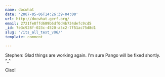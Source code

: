 ```yaml
---
name: docwhat
date: '2007-05-06T14:26:39-04:00'
url: http://docwhat.gerf.org/
email: 2721fe8ffd609b6df0d4b734defc9cd5
_id: 7e3c928f-023c-4520-a5c2-7f51ac75d8d1
slug: "/its_all_text_v06/"
template: comment

---
```


Stephen:
  Glad things are working again.  I'm sure Pango will be fixed shortly. ^_^

Ciao!
